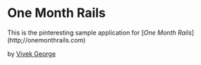 # One Month Rails

This is the pinteresting sample application for [*One Month Rails*] (http;//onemonthrails.com)

by [Vivek George](http://vivekmgeorge.com)